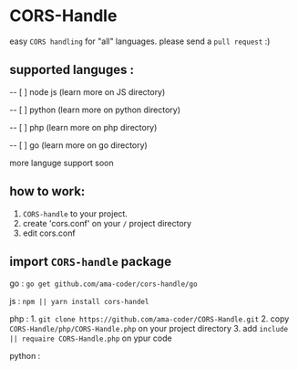 # CORS-Handle
easy `CORS handling` for "all" languages. please send a `pull request` :)

## supported languges :
-- [ ] node js (learn more on JS directory)

-- [ ] python (learn more on python directory)

-- [ ] php (learn more on php directory)

-- [ ] go (learn more on go directory)

more languge support soon

## how to work:

1. `CORS-handle` to your project.
2. create 'cors.conf' on your `/` project directory
3. edit cors.conf


## import `CORS-handle` package

go : `go get github.com/ama-coder/cors-handle/go`

js : `npm || yarn install cors-handel`

php : 1. `git clone https://github.com/ama-coder/CORS-Handle.git` 2. copy `CORS-Handle/php/CORS-Handle.php` on your project directory 3. add `include || requaire CORS-Handle.php` on  ypur code

python : 
